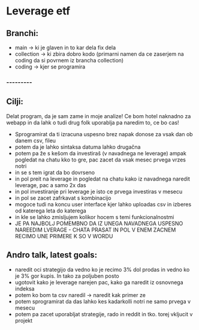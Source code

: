 # Leverage etf

## Branchi:
- main -> ki je glaven in to kar dela fix dela
- collection -> ki zbira dobro kodo (primarni namen da ce zaserjem na coding da si povrnem iz brancha collection)
- coding -> kjer se programira

### ---------

## Cilji:
Delat program, da je sam zame in moje analize! Ce bom hotel naknadno za webapp in da lahk o tudi drug folk uporablja pa naredim to, ce bo cas!
- Sprogramirat da ti izracuna uspesno brez napak donose za vsak dan ob danem csv, fileu
- potem da je lahko sintaksa datuma lahko drugačna
- potem pa že s kešom da investiraš (v navadnega ne leverage) ampak pogledat na chatu kko to gre, pac zacet da vsak mesec prvega vrzes notri
- in se s tem igrat da bo dovrseno
- in pol preit na leverage in pogledat na chatu kako iz navadnega naredit leverage, pac a samo 2x das 
- in pol investiranje pri leverage je isto ce prvega investiras v mesecu
- in pol se zacet zafrkavat s kombinacijo
- mogoce tudi na koncu user interface kjer lahko uploadas csv in izberes od katerega leta do katerega
- in kle se lahko zmisljujem kolikor hocem s temi funkcionalnostmi
- JE PA NAJBOLJ POMEMBNO DA IZ UNEGA NAVADNEGA USPESNO NAREEDIM LVERAGE - CHATA PRASAT IN POL V ENEM ZACNEM RECIMO UNE PRIMERE K SO V WORDU


## Andro talk, latest goals:
- naredit oci strategijo da vedno ko je recimo 3% dol prodas in vedno ko je 3% gor kupis. In tako za poljuben posto
- ugotovit kako je leverage narejen pac, kako ga naredit iz osnovnega indeksa
- potem ko bom ta csv naredil -> naredit kak primer ze
- potem sprogramirat da das lahko kes kadarkolli notri ne samo prvega v mesecu
- potem pa zacet uporabljat strategije, rado in reddit in tko. torej vkljucit v projekt